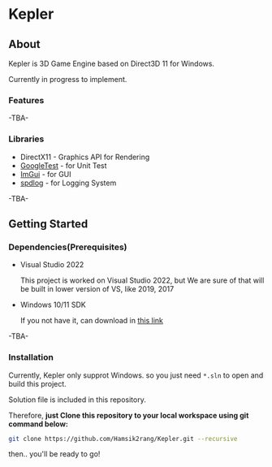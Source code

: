 # Kepler

## About

Kepler is 3D Game Engine based on Direct3D 11 for Windows.

Currently in progress to implement.

### Features

-TBA-

### Libraries
* DirectX11 - Graphics API for Rendering
* [GoogleTest](https://github.com/google/googletest) - for Unit Test
* [ImGui](https://github.com/ocornut/imgui) - for GUI
* [spdlog](https://github.com/gabime/spdlog) - for Logging System

-TBA-

## Getting Started

### Dependencies(Prerequisites)

* Visual Studio 2022

  This project is worked on Visual Studio 2022, but We are sure of that will be built in lower version of VS, like 2019, 2017 
  
* Windows 10/11 SDK

  If you not have it, can download in [this link](https://developer.microsoft.com/ko-kr/windows/downloads/sdk-archive/)

  

-TBA-

### Installation

Currently, Kepler only supprot Windows. so you just need `*.sln` to open and build this project.

Solution file is included in this repository. 

Therefore, **just Clone this repository to your local workspace using git command below:**

```bash
git clone https://github.com/Hamsik2rang/Kepler.git --recursive
```

then.. you'll be ready to go!
